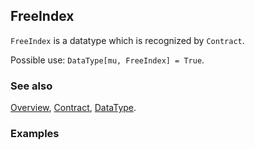 ## FreeIndex

`FreeIndex` is a datatype which is recognized by `Contract`.

Possible use: `DataType[mu, FreeIndex] = True`.

### See also

[Overview](Extra/FeynCalc.md), [Contract](Contract.md), [DataType](DataType.md).

### Examples